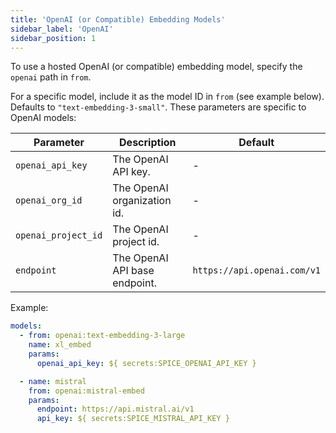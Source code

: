 ```yaml
---
title: 'OpenAI (or Compatible) Embedding Models'
sidebar_label: 'OpenAI'
sidebar_position: 1
---
```


To use a hosted OpenAI (or compatible) embedding model, specify the `openai` path in `from`. 

For a specific model, include it as the model ID in `from` (see example below). Defaults to `"text-embedding-3-small"`.
These parameters are specific to OpenAI models:

| Parameter | Description | Default |
| ----- | ----------- | ------- |
| `openai_api_key` | The OpenAI API key.        | -                           |
| `openai_org_id` | The OpenAI organization id. | -                           |
| `openai_project_id` | The OpenAI project id.  | -                           |
| `endpoint` | The OpenAI API base endpoint.    | `https://api.openai.com/v1` |


Example:

```yaml
models:
  - from: openai:text-embedding-3-large
    name: xl_embed
    params:
      openai_api_key: ${ secrets:SPICE_OPENAI_API_KEY }

  - name: mistral
    from: openai:mistral-embed
    params:
      endpoint: https://api.mistral.ai/v1
      api_key: ${ secrets:SPICE_MISTRAL_API_KEY }
```